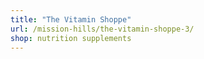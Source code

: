 ```yaml
---
title: "The Vitamin Shoppe"
url: /mission-hills/the-vitamin-shoppe-3/
shop: nutrition supplements
---
```

